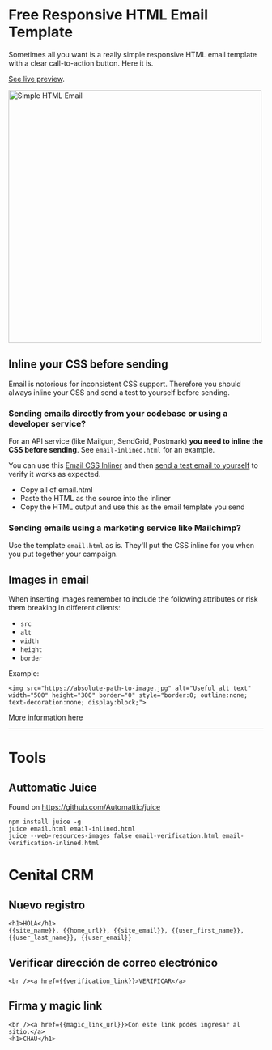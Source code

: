 # Free Responsive HTML Email Template

Sometimes all you want is a really simple responsive HTML email template with a clear call-to-action button. Here it is.

[See live preview](http://leemunroe.github.io/responsive-html-email-template/email.html).

<img src="https://user-images.githubusercontent.com/15963/29055956-8dcca38e-7bb4-11e7-8a86-7b056ebf673d.png" alt="Simple HTML Email" width="500">

## Inline your CSS before sending

Email is notorious for inconsistent CSS support. Therefore you should always inline your CSS and send a test to yourself before sending.

### Sending emails directly from your codebase or using a developer service?

For an API service (like Mailgun, SendGrid, Postmark) **you need to inline the CSS before sending**. See `email-inlined.html` for an example.

You can use this [Email CSS Inliner](https://htmlemail.io/inline/) and then [send a test email to yourself](https://postdrop.io) to verify it works as expected. 

* Copy all of email.html
* Paste the HTML as the source into the inliner
* Copy the HTML output and use this as the email template you send

### Sending emails using a marketing service like Mailchimp?

Use the template `email.html` as is. They'll put the CSS inline for you when you put together your campaign.

## Images in email

When inserting images remember to include the following attributes or risk them breaking in different clients:

* `src`
* `alt`
* `width`
* `height`
* `border`

Example:

`<img src="https://absolute-path-to-image.jpg" alt="Useful alt text" width="500" height="300" border="0" style="border:0; outline:none; text-decoration:none; display:block;">`

[More information here](https://www.smashingmagazine.com/2017/01/introduction-building-sending-html-email-for-web-developers/)

-----
# Tools

## Auttomatic Juice

Found on https://github.com/Automattic/juice

```
npm install juice -g
juice email.html email-inlined.html 
juice --web-resources-images false email-verification.html email-verification-inlined.html
```


# Cenital CRM

## Nuevo registro

```
<h1>HOLA</h1>
{{site_name}}, {{home_url}}, {{site_email}}, {{user_first_name}}, {{user_last_name}}, {{user_email}}
```

## Verificar dirección de correo electrónico

```
<br /><a href={{verification_link}}>VERIFICAR</a>
```

## Firma y magic link

```
<br /><a href={{magic_link_url}}>Con este link podés ingresar al sitio.</a>
<h1>CHAU</h1>
```